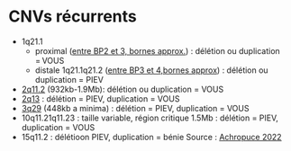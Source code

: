 # CNVs récurrents

- 1q21.1 
  - proximal ([entre BP2 et 3, bornes approx.](https://genome-euro.ucsc.edu/cgi-bin/hgTracks?db=hg38&lastVirtModeType=default&lastVirtModeExtraState=&virtModeType=default&virtMode=0&nonVirtPosition=&position=chr1%3A144818033%2D149084032&hgsid=347201139_503lMvDOPassd2KTagaMYaxrE2Cf)) : délétion ou duplication = VOUS
  - distale 1q21.1q21.2 ([entre BP3 et 4,bornes approx](https://genome-euro.ucsc.edu/cgi-bin/hgTracks?db=hg38&lastVirtModeType=default&lastVirtModeExtraState=&virtModeType=default&virtMode=0&nonVirtPosition=&position=chr1%3A144818033%2D149084032&hgsid=347201139_503lMvDOPassd2KTagaMYaxrE2Cf)) : délétion ou duplication = PIEV
- [2q11.2](https://genome-euro.ucsc.edu/cgi-bin/hgTracks?db=hg38&lastVirtModeType=default&lastVirtModeExtraState=&virtModeType=default&virtMode=0&nonVirtPosition=&position=chr2%3A95998590%2D97596522&hgsid=347201139_503lMvDOPassd2KTagaMYaxrE2Cf) (932kb-1.9Mb): délétion ou duplication = VOUS
- [2q13](https://genome-euro.ucsc.edu/cgi-bin/hgTracks?db=hg38&lastVirtModeType=default&lastVirtModeExtraState=&virtModeType=default&virtMode=0&nonVirtPosition=&position=chr2%3A108942222%2D114040553&hgsid=347201139_503lMvDOPassd2KTagaMYaxrE2Cf) : délétion = PIEV, duplication = VOUS
- [3q29](https://genome-euro.ucsc.edu/cgi-bin/hgTracks?db=hg38&lastVirtModeType=default&lastVirtModeExtraState=&virtModeType=default&virtMode=0&nonVirtPosition=&position=chr3%3A193442073%2D198295559&hgsid=347201460_Vv1lz6Fxp74nr20uyeMrDogrswk4) (448kb a minima) : délétion = PIEV, duplication = VOUS
- 10q11.21q11.23 : taille variable, région critique 1.5Mb : délétion = PIEV, duplication = VOUS
- 15q11.2 : délétioon PIEV, duplication = bénie
Source : [Achropuce 2022](https://acpa-achropuce.com/wp-content/uploads/2022/09/20220930-revision-fiches-2022_VF.pdf) 


